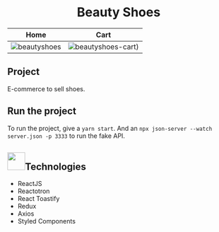 <h1 align="center">Beauty Shoes</h1>

| Home | Cart |
|---------- | --------|
|![beautyshoes](https://user-images.githubusercontent.com/38691922/91891501-87a8e180-ec67-11ea-9ce9-94bcaef541d4.png) | ![beautyshoes-cart](https://user-images.githubusercontent.com/38691922/91891512-8c6d9580-ec67-11ea-9eb5-255c7e0ec36c.png)) |

<h2>Project</h2>
E-commerce to sell shoes.

<h2>Run the project</h2>

To run the project, give a ``` yarn start ```.
And an ``` npx json-server --watch server.json -p 3333 ``` to run the fake API.

<h2><img src="https://user-images.githubusercontent.com/38691922/77791007-98b04f80-7044-11ea-9602-4c78098960a0.png" height="40" width="40">Technologies</h2>

* ReactJS
* Reactotron
* React Toastify
* Redux
* Axios
* Styled Components
